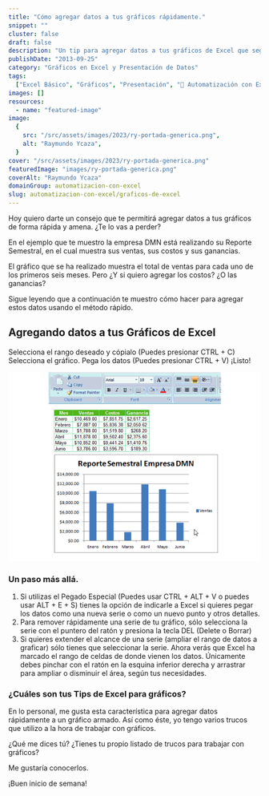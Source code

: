 ```yaml
---
title: "Cómo agregar datos a tus gráficos rápidamente."
snippet: ""
cluster: false
draft: false
description: "Un tip para agregar datos a tus gráficos de Excel que seguro te servira."
publishDate: "2013-09-25"
category: "Gráficos en Excel y Presentación de Datos"
tags:
  ["Excel Básico", "Gráficos", "Presentación", "🤖 Automatización con Excel"]
images: []
resources:
  - name: "featured-image"
image:
  {
    src: "/src/assets/images/2023/ry-portada-generica.png",
    alt: "Raymundo Ycaza",
  }
cover: "/src/assets/images/2023/ry-portada-generica.png"
featuredImage: "images/ry-portada-generica.png"
coverAlt: "Raymundo Ycaza"
domainGroup: automatizacion-con-excel
slug: automatizacion-con-excel/graficos-de-excel
---
```


Hoy quiero darte un consejo que te permitirá agregar datos a tus gráficos de forma rápida y amena. ¿Te lo vas a perder?

En el ejemplo que te muestro la empresa DMN está realizando su Reporte Semestral, en el cual muestra sus ventas, sus costos y sus ganancias.

El gráfico que se ha realizado muestra el total de ventas para cada uno de los primeros seis meses. Pero ¿Y si quiero agregar los costos? ¿O las ganancias?

Sigue leyendo que a continuación te muestro cómo hacer para agregar estos datos usando el método rápido.

## Agregando datos a tus Gráficos de Excel

Selecciona el rango deseado y cópialo (Puedes presionar CTRL + C) Selecciona el gráfico. Pega los datos (Puedes presionar CTRL + V) ¡Listo!

![Agregando datos a tu gráfico de Excel](/src/assets/images/2023/agregar-datos1.gif "Agregando datos a tu gráfico de Excel")

### Un paso más allá.

1. Si utilizas el Pegado Especial (Puedes usar CTRL + ALT + V o puedes usar ALT + E + S) tienes la opción de indicarle a Excel si quieres pegar los datos como una nueva serie o como un nuevo punto y otros detalles.
2. Para remover rápidamente una serie de tu gráfico, sólo selecciona la serie con el puntero del ratón y presiona la tecla DEL (Delete o Borrar)
3. Si quieres extender el alcance de una serie (ampliar el rango de datos a graficar) sólo tienes que seleccionar la serie. Ahora verás que Excel ha marcado el rango de celdas de donde vienen los datos. Únicamente debes pinchar con el ratón en la esquina inferior derecha y arrastrar para ampliar o disminuir el área, según tus necesidades.

### ¿Cuáles son tus Tips de Excel para gráficos?

En lo personal, me gusta esta característica para agregar datos rápidamente a un gráfico armado. Así como éste, yo tengo varios trucos que utilizo a la hora de trabajar con gráficos.

¿Qué me dices tú? ¿Tienes tu propio listado de trucos para trabajar con gráficos?

Me gustaría conocerlos.

¡Buen inicio de semana!
